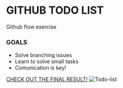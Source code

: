 # GITHUB TODO LIST

Github flow exercise

### GOALS

* Solve branching issues
* Learn to solve small tasks
* Comunication is key!

[CHECK OUT THE FINAL RESULT!](https://abelfubu.github.io/gh-todo-list/todo.html)
![Todo-list](https://repository-images.githubusercontent.com/293838944/5175ee00-f275-11ea-8281-99cf2faf1adb.png "Todo-list")
